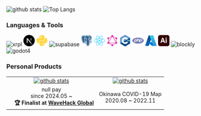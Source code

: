 <p align="left">
  <img alt="github stats" height="150px" src="https://github-readme-stats.vercel.app/api?username=t-ube&theme=cobalt&show_icons=ture" />
  <img alt="Top Langs" height="150px" src="https://github-readme-stats.vercel.app/api/top-langs/?username=t-ube&layout=compact&show_icons=true&theme=vue" />
</p>


### Languages & Tools
<p align="left">
  <img alt="xrpl" style="height:26px;" src="https://cryptologos.cc/logos/xrp-xrp-logo.svg?v=033" />
  <img alt="nextjs" style="height:30px;" src="https://raw.githubusercontent.com/devicons/devicon/master/icons/nextjs/nextjs-original.svg" />
  <img alt="python" style="height:30px;" src="https://raw.githubusercontent.com/devicons/devicon/master/icons/python/python-plain.svg" />
  <img alt="supabase" style="height:30px;" src="https://www.vectorlogo.zone/logos/supabase/supabase-icon.svg" />
  <img alt="postgresql" style="height:30px;" src="https://raw.githubusercontent.com/devicons/devicon/master/icons/postgresql/postgresql-plain.svg" />
  <img alt="react" style="height:30px;" src="https://raw.githubusercontent.com/devicons/devicon/master/icons/react/react-original.svg" />
  <img alt="graphql" style="height:30px;" src="https://raw.githubusercontent.com/devicons/devicon/master/icons/graphql/graphql-plain.svg" />
  <img alt="cplusplus" style="height:30px;" src="https://raw.githubusercontent.com/devicons/devicon/master/icons/cplusplus/cplusplus-original.svg" />
  <img alt="php" style="height:30px;" src="https://raw.githubusercontent.com/devicons/devicon/master/icons/php/php-plain.svg" />
  <img alt="azure" style="height:30px;" src="https://raw.githubusercontent.com/devicons/devicon/master/icons/azure/azure-original.svg" />
  <img alt="adobe illustrator" style="height:30px;" src="https://raw.githubusercontent.com/devicons/devicon/master/icons/illustrator/illustrator-plain.svg" />
  <img alt="blockly" style="height:30px;" src="https://developers.google.com/static/blockly/images/logos/logo_only.svg" />
  <img alt="godot4" style="height:30px;" src="https://upload.wikimedia.org/wikipedia/commons/6/6a/Godot_icon.svg" />
</p>


### Personal Products
<p>
  <table><tbody>
    <tr>
      <td>
        <a href="https://nullpay.shirome.net/">
          <div align="center">
            <img alt="github stats" style="height:80px;" src="https://nullpay.shirome.net/_next/image?url=%2Fnullpay-256.png&w=32&q=75" alt="null pay"/>
          </div>
        </a>
      </td>
      <td>
        <a href="https://okinawa-covid19map.netlify.app/">
          <div align="center">
            <img alt="github stats" style="height:80px;" src="https://okinawa-covid19map.netlify.app/ogp.jpg" alt="Okinawa COVID-19 Map"/>
          </div>
        </a>
      </td>
    </tr>
    <tr>
      <td align="center">
        null pay
        <br />
        since 2024.05 ~ 
        <br />
      　<b>🏆 Finalist at <a href="https://app.akindo.io/wave-hacks/La4g30jWrSx3DjLx?tab=overview">WaveHack Global</a></b>
      </td>
      <td align="center">
        Okinawa COVID-19 Map
        <br />
        2020.08 ~ 2022.11
      </td>
    </tr>
  </tbody></table>
</p>

